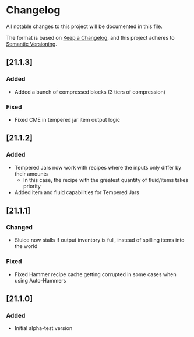 # Changelog
All notable changes to this project will be documented in this file.

The format is based on [Keep a Changelog](https://keepachangelog.com/en/1.0.0/),
and this project adheres to [Semantic Versioning](https://semver.org/spec/v2.0.0.html).

## [21.1.3]

### Added
* Added a bunch of compressed blocks (3 tiers of compression)

### Fixed
* Fixed CME in tempered jar item output logic

## [21.1.2]

### Added
* Tempered Jars now work with recipes where the inputs only differ by their amounts
  * In this case, the recipe with the greatest quantity of fluid/items takes priority
* Added item and fluid capabilities for Tempered Jars

## [21.1.1]

### Changed
* Sluice now stalls if output inventory is full, instead of spilling items into the world

### Fixed
* Fixed Hammer recipe cache getting corrupted in some cases when using Auto-Hammers

## [21.1.0]

### Added
* Initial alpha-test version
